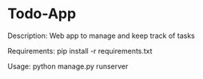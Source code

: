 # Todo-App

Description:
Web app to manage and keep track of tasks

Requirements:
pip install -r requirements.txt

Usage:
python manage.py runserver
